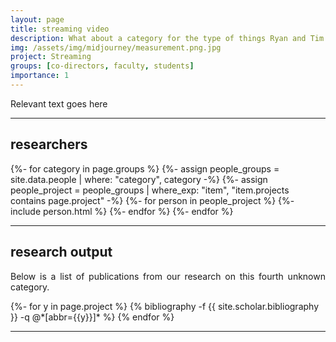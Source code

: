 ```yaml
---
layout: page
title: streaming video
description: What about a category for the type of things Ryan and Tim do on algorithms and streaming?
img: /assets/img/midjourney/measurement.png.jpg
project: Streaming
groups: [co-directors, faculty, students]
importance: 1
---
```



  <p style="text-align: justify">
Relevant text goes here
  </p>
<hr>

<h2> researchers </h2>
<div class="projects">
    <div class="grid">
        {%- for category in page.groups %}
            {%- assign people_groups = site.data.people | where: "category", category -%}
            {%- assign people_project = people_groups | where_exp: "item", "item.projects contains page.project" -%}
            {%- for person in people_project %}
                {%- include person.html %}
            {%- endfor %}
        {%- endfor %}
    </div>
</div>
<hr>

<h2> research output </h2>
  <p style="text-align: justify">
    Below is a list of publications from our research on this fourth unknown category.
  </p>
<div class="publications">
{%- for y in page.project %}
{% bibliography -f {{ site.scholar.bibliography }} -q @*[abbr={{y}}]* %}
{% endfor %}
</div>
<hr>
